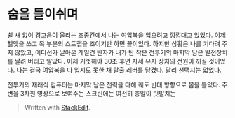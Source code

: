 # 숨을 들이쉬며
쉴 새 없이 경고음이 울리는 조종간에서 나는 여압복을 입으려고 낑낑대고 있었다. 이제 헬멧을 쓰고 목 부분의 스트랩을 조이기만 하면 끝이었다. 하지만 상황은 나를 기다려 주지 않았고, 어디선가 날아온 레일건 탄자가 내가 탄 작은 전투기의 마지막 남은 발전장치를 날려 버리고 말았다. 이제 기껏해야 30초 후면 자세 유지 장치의 전원이 꺼질 것이었다. 나는 결국 여압복을 다 입지도 못한 채 탈출 레버를 당겼다. 달리 선택지는 없었다.

전투기의 재래식 컴퓨터는 마지막 남은 전력을 다해 궤도 반대 방향으로 몸을 틀었다. 주변을 3차원 영상으로 보여주는 스크린에는 여전히 총알이 빗발치는 


> Written with [StackEdit](https://stackedit.io/).
<!--stackedit_data:
eyJoaXN0b3J5IjpbLTgwODk0MTczMl19
-->